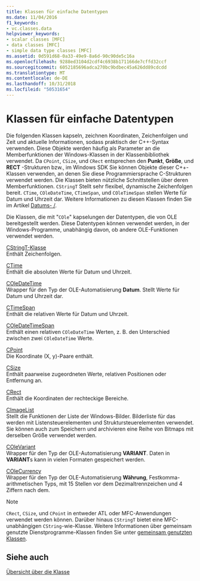 ```yaml
---
title: Klassen für einfache Datentypen
ms.date: 11/04/2016
f1_keywords:
- vc.classes.data
helpviewer_keywords:
- scalar classes [MFC]
- data classes [MFC]
- simple data type classes [MFC]
ms.assetid: 0d591d68-0a33-49e9-8a6d-90c90de5c16a
ms.openlocfilehash: 9288ed3104d2cdf4c6938b171166de7cffd32ccf
ms.sourcegitcommit: 6052185696adca270bc9bdbec45a626dd89cdcdd
ms.translationtype: MT
ms.contentlocale: de-DE
ms.lasthandoff: 10/31/2018
ms.locfileid: "50531654"
---
```

# <a name="simple-data-type-classes"></a>Klassen für einfache Datentypen

Die folgenden Klassen kapseln, zeichnen Koordinaten, Zeichenfolgen und Zeit und aktuelle Informationen, sodass praktisch der C++-Syntax verwenden. Diese Objekte werden häufig als Parameter an die Memberfunktionen der Windows-Klassen in der Klassenbibliothek verwendet. Da `CPoint`, `CSize`, und `CRect` entsprechen den **Punkt**, **Größe**, und **RECT** -Strukturen bzw., im Windows SDK Sie können Objekte dieser C++-Klassen verwenden, an denen Sie diese Programmiersprache C-Strukturen verwendet werden. Die Klassen bieten nützliche Schnittstellen über deren Memberfunktionen. `CStringT` Stellt sehr flexibel, dynamische Zeichenfolgen bereit. `CTime`, `COleDateTime`, `CTimeSpan`, und `COleTimeSpan` stellen Werte für Datum und Uhrzeit dar. Weitere Informationen zu diesen Klassen finden Sie im Artikel [Datums- /](../atl-mfc-shared/date-and-time.md).

Die Klassen, die mit "`COle`" kapselungen der Datentypen, die von OLE bereitgestellt werden. Diese Datentypen können verwendet werden, in der Windows-Programme, unabhängig davon, ob andere OLE-Funktionen verwendet werden.

[CStringT-Klasse](../atl-mfc-shared/reference/cstringt-class.md)<br/>
Enthält Zeichenfolgen.

[CTime](../atl-mfc-shared/reference/ctime-class.md)<br/>
Enthält die absoluten Werte für Datum und Uhrzeit.

[COleDateTime](../atl-mfc-shared/reference/coledatetime-class.md)<br/>
Wrapper für den Typ der OLE-Automatisierung **Datum**. Stellt Werte für Datum und Uhrzeit dar.

[CTimeSpan](../atl-mfc-shared/reference/ctimespan-class.md)<br/>
Enthält die relativen Werte für Datum und Uhrzeit.

[COleDateTimeSpan](../atl-mfc-shared/reference/coledatetimespan-class.md)<br/>
Enthält einen relativen `COleDateTime` Werten, z. B. den Unterschied zwischen zwei `COleDateTime` Werte.

[CPoint](../atl-mfc-shared/reference/cpoint-class.md)<br/>
Die Koordinate (X, y)-Paare enthält.

[CSize](../atl-mfc-shared/reference/csize-class.md)<br/>
Enthält paarweise zugeordneten Werte, relativen Positionen oder Entfernung an.

[CRect](../atl-mfc-shared/reference/crect-class.md)<br/>
Enthält die Koordinaten der rechteckige Bereiche.

[CImageList](../mfc/reference/cimagelist-class.md)<br/>
Stellt die Funktionen der Liste der Windows-Bilder. Bilderliste für das werden mit Listensteuerelementen und Struktursteuerelementen verwendet. Sie können auch zum Speichern und archivieren eine Reihe von Bitmaps mit derselben Größe verwendet werden.

[COleVariant](../mfc/reference/colevariant-class.md)<br/>
Wrapper für den Typ der OLE-Automatisierung **VARIANT**. Daten in **VARIANT**s kann in vielen Formaten gespeichert werden.

[COleCurrency](../mfc/reference/colecurrency-class.md)<br/>
Wrapper für den Typ der OLE-Automatisierung **Währung**, Festkomma-arithmetischen Typs, mit 15 Stellen vor dem Dezimaltrennzeichen und 4 Ziffern nach dem.

> [!NOTE]
>  `CRect`, `CSize`, und `CPoint` in entweder ATL oder MFC-Anwendungen verwendet werden können. Darüber hinaus `CStringT` bietet eine MFC-unabhängigen `CString`-wie-Klasse. Weitere Informationen über gemeinsam genutzte Dienstprogramme-Klassen finden Sie unter [gemeinsam genutzten Klassen](../atl-mfc-shared/atl-mfc-shared-classes.md).

## <a name="see-also"></a>Siehe auch

[Übersicht über die Klasse](../mfc/class-library-overview.md)

